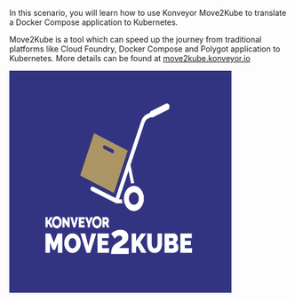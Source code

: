 In this scenario, you will learn how to use Konveyor Move2Kube to translate a Docker Compose application to Kubernetes.

Move2Kube is a tool which can speed up the journey from traditional platforms like Cloud Foundry, Docker Compose and Polygot application to Kubernetes. More details can be found at [move2kube.konveyor.io](https://move2kube.konveyor.io)

<img src="./../../assets/avatar.png" width="400" height="400" alt="Move2Kube Logo">
